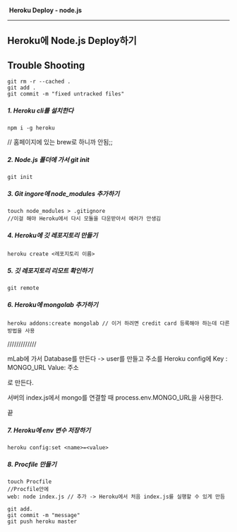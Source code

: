 ​								**Heroku Deploy - node.js**

------

<h2>Heroku에 Node.js Deploy하기</h2>



<h2>Trouble Shooting</h2>

```
git rm -r --cached .
git add .
git commit -m "fixed untracked files"
```



<h5>1. Heroku cli를 설치한다</h5>

```
npm i -g heroku
```

// 홈페이지에 있는 brew로 하니까 안됨;;

<h5>2. Node.js 폴더에 가서 git init</h5>

```
git init
```

<h5>3. Git ingore에 node_modules 추가하기</h5>

```
touch node_modules > .gitignore
//이걸 해야 Heroku에서 다시 모듈을 다운받아서 에러가 안생김
```

<h5>4. Heroku에 깃 레포지토리 만들기</h5>

```
heroku create <레포지토리 이름>
```

<h5>5. 깃 레포지토리 리모트 확인하기</h5>

```
git remote
```

<h5>6. Heroku에 mongolab 추가하기 </h5>

```
heroku addons:create mongolab // 이거 하려면 credit card 등록해야 하는데 다른 방법을 사용
```

/////////////

mLab에 가서 Database를 만든다 -> user를 만들고 주소를 Heroku config에 Key : MONGO_URL  Value: 주소

로 만든다.

서버의 index.js에서 mongo를 연결할 때 process.env.MONGO_URL을 사용한다.

끝 

<h5>7. Heroku에 env 변수 저장하기</h5>

```
heroku config:set <name>=<value>
```

<h5>8. Procfile 만들기</h5>

```
touch Procfile
//Procfile안에 
web: node index.js // 추가 -> Heroku에서 처음 index.js를 실행할 수 있게 만듬
```



```
git add.
git commit -m "message"
git push heroku master
```





